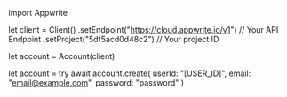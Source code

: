 import Appwrite

let client = Client()
    .setEndpoint("https://cloud.appwrite.io/v1") // Your API Endpoint
    .setProject("5df5acd0d48c2") // Your project ID

let account = Account(client)

let account = try await account.create(
    userId: "[USER_ID]",
    email: "email@example.com",
    password: "password"
)

